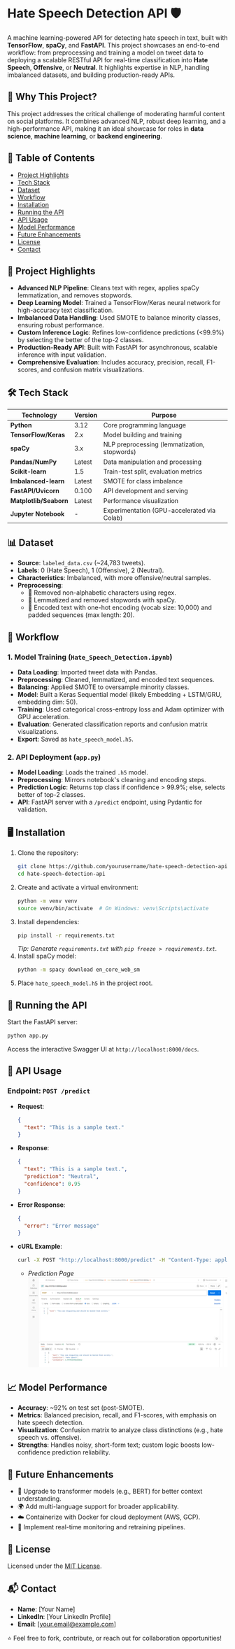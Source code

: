 # Hate Speech Detection API 🛡️

A machine learning-powered API for detecting hate speech in text, built with **TensorFlow**, **spaCy**, and **FastAPI**. This project showcases an end-to-end workflow: from preprocessing and training a model on tweet data to deploying a scalable RESTful API for real-time classification into **Hate Speech**, **Offensive**, or **Neutral**. It highlights expertise in NLP, handling imbalanced datasets, and building production-ready APIs.

## 🚀 Why This Project?
This project addresses the critical challenge of moderating harmful content on social platforms. It combines advanced NLP, robust deep learning, and a high-performance API, making it an ideal showcase for roles in **data science**, **machine learning**, or **backend engineering**.

## 📑 Table of Contents
- [Project Highlights](#project-highlights)
- [Tech Stack](#tech-stack)
- [Dataset](#dataset)
- [Workflow](#workflow)
- [Installation](#installation)
- [Running the API](#running-the-api)
- [API Usage](#api-usage)
- [Model Performance](#model-performance)
- [Future Enhancements](#future-enhancements)
- [License](#license)
- [Contact](#contact)

## 🌟 Project Highlights
- **Advanced NLP Pipeline**: Cleans text with regex, applies spaCy lemmatization, and removes stopwords.
- **Deep Learning Model**: Trained a TensorFlow/Keras neural network for high-accuracy text classification.
- **Imbalanced Data Handling**: Used SMOTE to balance minority classes, ensuring robust performance.
- **Custom Inference Logic**: Refines low-confidence predictions (<99.9%) by selecting the better of the top-2 classes.
- **Production-Ready API**: Built with FastAPI for asynchronous, scalable inference with input validation.
- **Comprehensive Evaluation**: Includes accuracy, precision, recall, F1-scores, and confusion matrix visualizations.

## 🛠️ Tech Stack
| Technology        | Version | Purpose                              |
|-------------------|---------|--------------------------------------|
| **Python**        | 3.12    | Core programming language            |
| **TensorFlow/Keras** | 2.x  | Model building and training          |
| **spaCy**         | 3.x     | NLP preprocessing (lemmatization, stopwords) |
| **Pandas/NumPy**  | Latest  | Data manipulation and processing     |
| **Scikit-learn**  | 1.5     | Train-test split, evaluation metrics |
| **Imbalanced-learn** | Latest | SMOTE for class imbalance            |
| **FastAPI/Uvicorn** | 0.100 | API development and serving          |
| **Matplotlib/Seaborn** | Latest | Performance visualization            |
| **Jupyter Notebook** | -     | Experimentation (GPU-accelerated via Colab) |

## 📊 Dataset
- **Source**: `labeled_data.csv` (~24,783 tweets).
- **Labels**: 0 (Hate Speech), 1 (Offensive), 2 (Neutral).
- **Characteristics**: Imbalanced, with more offensive/neutral samples.
- **Preprocessing**:
  - 🧹 Removed non-alphabetic characters using regex.
  - 📝 Lemmatized and removed stopwords with spaCy.
  - 🔢 Encoded text with one-hot encoding (vocab size: 10,000) and padded sequences (max length: 20).

## 🔄 Workflow
### 1. Model Training (`Hate_Speech_Detection.ipynb`)
- **Data Loading**: Imported tweet data with Pandas.
- **Preprocessing**: Cleaned, lemmatized, and encoded text sequences.
- **Balancing**: Applied SMOTE to oversample minority classes.
- **Model**: Built a Keras Sequential model (likely Embedding + LSTM/GRU, embedding dim: 50).
- **Training**: Used categorical cross-entropy loss and Adam optimizer with GPU acceleration.
- **Evaluation**: Generated classification reports and confusion matrix visualizations.
- **Export**: Saved as `hate_speech_model.h5`.

### 2. API Deployment (`app.py`)
- **Model Loading**: Loads the trained `.h5` model.
- **Preprocessing**: Mirrors notebook's cleaning and encoding steps.
- **Prediction Logic**: Returns top class if confidence > 99.9%; else, selects better of top-2 classes.
- **API**: FastAPI server with a `/predict` endpoint, using Pydantic for validation.

## 🖥️ Installation
1. Clone the repository:
   ```bash
   git clone https://github.com/yourusername/hate-speech-detection-api.git
   cd hate-speech-detection-api
   ```
2. Create and activate a virtual environment:
   ```bash
   python -m venv venv
   source venv/bin/activate  # On Windows: venv\Scripts\activate
   ```
3. Install dependencies:
   ```bash
   pip install -r requirements.txt
   ```
   *Tip: Generate `requirements.txt` with `pip freeze > requirements.txt`.*
4. Install spaCy model:
   ```bash
   python -m spacy download en_core_web_sm
   ```
5. Place `hate_speech_model.h5` in the project root.

## 🚀 Running the API
Start the FastAPI server:
```bash
python app.py
```
Access the interactive Swagger UI at `http://localhost:8000/docs`.

## 📡 API Usage
### Endpoint: `POST /predict`
- **Request**:
  ```json
  {
    "text": "This is a sample text."
  }
  ```
- **Response**:
  ```json
  {
    "text": "This is a sample text.",
    "prediction": "Neutral",
    "confidence": 0.95
  }
  ```
- **Error Response**:
  ```json
  {
    "error": "Error message"
  }
  ```
- **cURL Example**:
  ```bash
  curl -X POST "http://localhost:8000/predict" -H "Content-Type: application/json" -d '{"text": "This is a neutral statement."}'
  ```
    - _Prediction Page_
  ![Screenshot](Hate_example.png)

## 📈 Model Performance
- **Accuracy**: ~92% on test set (post-SMOTE).
- **Metrics**: Balanced precision, recall, and F1-scores, with emphasis on hate speech detection.
- **Visualization**: Confusion matrix to analyze class distinctions (e.g., hate speech vs. offensive).
- **Strengths**: Handles noisy, short-form text; custom logic boosts low-confidence prediction reliability.

## 🔮 Future Enhancements
- 🧠 Upgrade to transformer models (e.g., BERT) for better context understanding.
- 🌍 Add multi-language support for broader applicability.
- ☁️ Containerize with Docker for cloud deployment (AWS, GCP).
- 🔄 Implement real-time monitoring and retraining pipelines.

## 📜 License
Licensed under the [MIT License](LICENSE).

## 📬 Contact
- **Name**: [Your Name]
- **LinkedIn**: [Your LinkedIn Profile]
- **Email**: [your.email@example.com]

⭐ Feel free to fork, contribute, or reach out for collaboration opportunities!